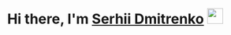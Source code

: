 <h1 align="center">Hi there, I'm <a href="https://daniilshat.ru/" target="_blank">Serhii Dmitrenko</a> 
<img src="https://github.com/blackcater/blackcater/raw/main/images/Hi.gif" height="32"/></h1>
<h3 align="center"></h3>







